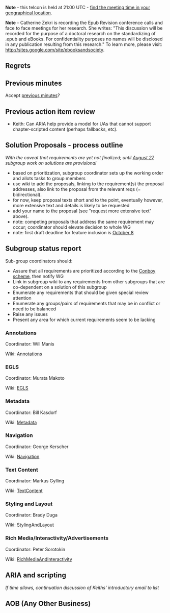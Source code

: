 **Note** - this telcon is held at 21:00 UTC - [find the meeting time in your geographical location](http://www.timeanddate.com/worldclock/fixedtime.html?month=08&day=11&year=2010&hour=21&min=0&sec=0&p1=0).

**Note** - Catherine Zekri is recording the Epub Revision conference calls and face to face meetings for her research. She writes: "This discussion will be recorded for the purpose of a doctoral research on the standardizing of .epub and eBooks. For confidentiality purposes no names will be disclosed in any publication resulting from this research." To learn more, please visit: http://sites.google.com/site/ebooksandsociety.



## Regrets ##

## Previous minutes ##
Accept [previous minutes](MeetingMinutes100804.md)?

## Previous action item review ##

  * Keith: Can ARIA help provide a model for UAs that cannot support chapter-scripted content (perhaps fallbacks, etc).

## Solution Proposals  - process outline ##

_With the caveat that requirements are yet not finalized; until [August 27](Timeline#August_27:_Subgroup_requirements:_finalization.md) subgroup work on solutions are provisional_

  * based on prioritization, subgroup coordinator sets up the working order and allots tasks to group members
  * use wiki to add the proposals, linking to the requirement(s) the proposal addresses, also link to the proposal from the relevant reqs (= bidirectional).
  * for now, keep proposal texts short and to the point, eventually however, more extensive text and details is likely to be requested
  * add your name to the proposal (see "request more extensive text" above).
  * note: competing proposals that address the same requirement may occur; coordinator should elevate decision to whole WG
  * note: first draft deadline for feature inclusion is [October 8](Timeline#October_8:_Subgroup_implementation_proposals_for_first_draft:_fi.md)

## Subgroup status report ##
Sub-group coordinators should:
  * Assure that all requirements are prioritized according to the [Conboy scheme](Process#Prioritization_scheme.md), then notify WG
  * Link in subgroup wiki to any requirements from other subgroups that are co-dependent on a solution of this subgroup
  * Enumerate any requirements that should be given special review attention
  * Enumerate any groups/pairs of requirements that may be in conflict or need to be balanced
  * Raise any issues
  * Present any area for which current requirements seem to be lacking

### Annotations ###
Coordinator: Will Manis

Wiki: [Annotations](Annotations.md)

### EGLS ###
Coordinator: Murata Makoto

Wiki: [EGLS](EGLS.md)

### Metadata ###
Coordinator: Bill Kasdorf

Wiki: [Metadata](Metadata.md)

### Navigation ###
Coordinator: George Kerscher

Wiki: [Navigation](Navigation.md)

### Text Content ###
Coordinator: Markus Gylling

Wiki: [TextContent](TextContent.md)

### Styling and Layout ###
Coordinator: Brady Duga

Wiki: [StylingAndLayout](StylingAndLayout.md)

### Rich Media/Interactivity/Advertisements ###
Coordinator: Peter Sorotokin

Wiki: [RichMediaAndInteractivity](RichMediaAndInteractivity.md)

## ARIA and scripting ##
_If time allows, continuation discussion of Keiths' introductory email to list_

## AOB (Any Other Business) ##